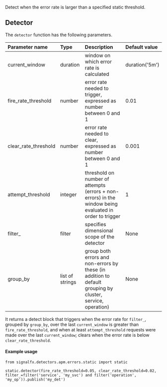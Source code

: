 Detect when the error rate is larger than a specified static threshold.


## Detector

The `detector` function has the following parameters.

|Parameter name|Type|Description|Default value|
|:---|:---|:---|:---|
|current_window|duration|window on which error rate is calculated|duration('5m')|
|fire_rate_threshold|number|error rate needed to trigger, expressed as number between 0 and 1|0.01|
|clear_rate_threshold|number|error rate needed to clear, expressed as number between 0 and 1|0.001|
|attempt_threshold|integer|threshold on number of attempts (errors + non-errors) in the window being evaluated in order to trigger|1|
|filter_|filter|specifies dimensional scope of the detector|None|
|group_by|list of strings|group both errors and non-errors by these (in addition to default grouping by cluster, service, operation)|None|

It returns a detect block that triggers when the error rate for `filter_`, grouped by `group_by`, over the last `current_window` is greater than `fire_rate_threshold`, and when at least `attempt_threshold` requests were made over the last `current_window`; clears when the error rate is below `clear_rate_threshold`.



#### Example usage
~~~~~~~~~~~~~~~~~~~~
from signalfx.detectors.apm.errors.static import static

static.detector(fire_rate_threshold=0.05, clear_rate_threshold=0.02, filter_=filter('service', 'my_svc') and filter('operation', 'my_op')).publish('my_det')
~~~~~~~~~~~~~~~~~~~~